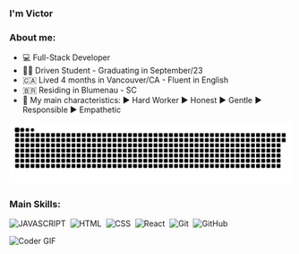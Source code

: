 ### I'm Victor 

### About me:
- 💻 Full-Stack Developer
- 👨‍🎓 Driven Student - Graduating in September/23
- 🇨🇦 Lived 4 months in Vancouver/CA - Fluent in English
- 🇧🇷 Residing in Blumenau - SC
- 🧠 My main characteristics:
      ▶️ Hard Worker
      ▶️ Honest
      ▶️ Gentle
      ▶️ Responsible
      ▶️ Empathetic
      
![Snake animation](https://github.com/vvmafra/vvmafra/blob/output/github-contribution-grid-snake-svg.svg)

### Main Skills:
![JAVASCRIPT](https://img.shields.io/badge/-Javascript-0D1117?style=for-the-badge&logo=JavaScript&logoColor=yellow&labelColor=0D1117)&nbsp;
![HTML](https://img.shields.io/badge/-HTML-0D1117?style=for-the-badge&logo=HTML5&labelColor=0D1117)&nbsp;
![CSS](https://img.shields.io/badge/-CSS-0D1117?style=for-the-badge&logo=CSS3&logoColor=1572B6&labelColor=0D1117)&nbsp;
![React](https://img.shields.io/badge/-React-0D1117?style=for-the-badge&logo=react&labelColor=0D1117)&nbsp;
![Git](https://img.shields.io/badge/-Git-0D1117?style=for-the-badge&logo=git&labelColor=0D1117)&nbsp;
![GitHub](https://img.shields.io/badge/GitHub-100000?style=for-the-badge&logo=github&logoColor=white)&nbsp;

  
<img src="https://media.giphy.com/media/SWoSkN6DxTszqIKEqv/giphy.gif" alt="Coder GIF" width="500">



<!--
**vvmafra/vvmafra** is a ✨ _special_ ✨ repository because its `README.md` (this file) appears on your GitHub profile.

Here are some ideas to get you started:

- 🔭 I’m currently working on ...
- 🌱 I’m currently learning ...
- 👯 I’m looking to collaborate on ...
- 🤔 I’m looking for help with ...
- 💬 Ask me about ...
- 📫 How to reach me: ...
- 😄 Pronouns: ...
- ⚡ Fun fact: ...
-->
